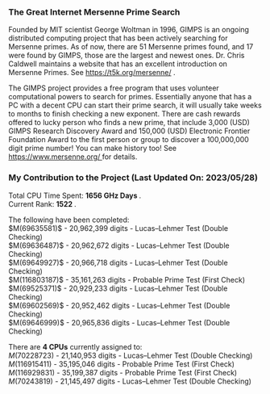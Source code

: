 ### The Great Internet Mersenne Prime Search
Founded by MIT scientist George Woltman in 1996, GIMPS is an ongoing distributed computing project that has been actively searching for Mersenne primes. As of now, there are 51 Mersenne primes found, and 17 were found by GIMPS, those are the largest and newest ones. Dr. Chris Caldwell maintains a website that has an excellent introduction on Mersenne Primes. See <a href="https://t5k.org/mersenne/"> https://t5k.org/mersenne/ </a>.
<p/>
The GIMPS project provides a free program that uses volunteer computational powers to search for primes. Essentially anyone that has a PC with a decent CPU can start their prime search, it will usually take weeks to months to finish checking a new exponent. There are cash rewards offered to lucky person who finds a new prime, that include 3,000 (USD) GIMPS Research Discovery Award and 150,000 (USD) Electronic Frontier Foundation Award to the first person or group to discover a 100,000,000 digit prime number! You can make history too! See <a href="https://www.mersenne.org/"> https://www.mersenne.org/ </a> for details.

### My Contribution to the Project (Last Updated On: 2023/05/28)
Total CPU Time Spent: <strong> 1656 GHz Days </strong>.
<br/>
Current Rank: <strong> 1522 </strong>.
<p/>
The following have been completed:
<br/>
$M(69635581)$ - 20,962,399 digits - Lucas–Lehmer Test (Double Checking)
<br/>
$M(69636487)$ - 20,962,672 digits - Lucas–Lehmer Test (Double Checking)
<br/>
$M(69649927)$ - 20,966,718 digits - Lucas–Lehmer Test (Double Checking)
<br/>
$M(116803187)$ - 35,161,263 digits - Probable Prime Test (First Check)
<br/>
$M(69525371)$ - 20,929,233 digits - Lucas–Lehmer Test (Double Checking)
<br/>
$M(69602569)$ - 20,952,462 digits - Lucas–Lehmer Test (Double Checking)
<br/>
$M(69646999)$ - 20,965,836 digits - Lucas–Lehmer Test (Double Checking)
<p/>


There are <strong>4 CPUs</strong> currently assigned to:
<br/>
$M(70228723)$ - 21,140,953 digits - Lucas–Lehmer Test (Double Checking)
<br/>
$M(116915411)$ - 35,195,046 digits - Probable Prime Test (First Check)
<br/>
$M(116929831)$ - 35,199,387 digits - Probable Prime Test (First Check)
<br/>
$M(70243819)$ - 21,145,497 digits - Lucas–Lehmer Test (Double Checking)





<p/>
<html lang="en">
<head>
<meta http-equiv="content-type" content="text/html; charset=utf-8">
<script type="text/javascript" charset="utf-8" src="
https://cdn.mathjax.org/mathjax/latest/MathJax.js?config=TeX-AMS-MML_HTMLorMML,
https://vincenttam.github.io/javascripts/MathJaxLocal.js"></script>
</head>
